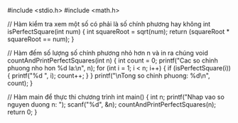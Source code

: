 #include <stdio.h>
#include <math.h>

// Hàm kiểm tra xem một số có phải là số chính phương hay không
int isPerfectSquare(int num) {
    int squareRoot = sqrt(num);
    return (squareRoot * squareRoot == num);
}

// Hàm đếm số lượng số chính phương nhỏ hơn n và in ra chúng
void countAndPrintPerfectSquares(int n) {
    int count = 0;
    printf("Cac so chinh phuong nho hon %d la:\n", n);
    for (int i = 1; i < n; i++) {
        if (isPerfectSquare(i)) {
            printf("%d ", i);
            count++;
        }
    }
    printf("\nTong so chinh phuong: %d\n", count);
}

// Hàm main để thực thi chương trình
int main() {
    int n;
    printf("Nhap vao so nguyen duong n: ");
    scanf("%d", &n);
    countAndPrintPerfectSquares(n);
    return 0;
}
